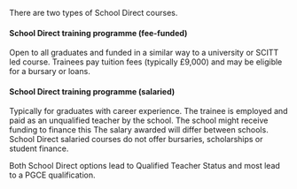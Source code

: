 There are two types of School Direct courses.

#### School Direct training programme (fee-funded)

Open to all graduates and funded in a similar way to a university or SCITT led course. Trainees pay tuition fees (typically £9,000) and may be eligible for a bursary or loans.

#### School Direct training programme (salaried)

Typically for graduates with career experience. The trainee is employed and paid as an unqualified teacher by the school. The school might receive funding to finance this The salary awarded will differ between schools. School Direct salaried courses do not offer bursaries, scholarships or student finance.

Both School Direct options lead to Qualified Teacher Status and most lead to a PGCE qualification.
